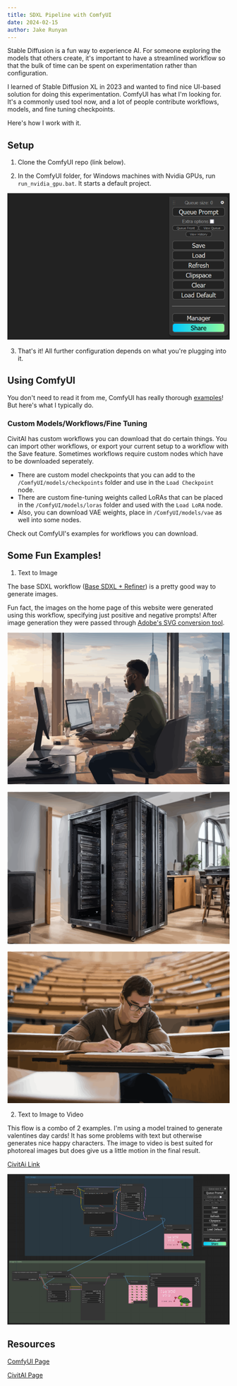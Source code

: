 ```yaml
---
title: SDXL Pipeline with ComfyUI
date: 2024-02-15
author: Jake Runyan
---
```


Stable Diffusion is a fun way to experience AI. For someone exploring the models that others create, it's important to have a streamlined workflow so that the bulk of time can be spent on experimentation rather than configuration.

I learned of Stable Diffusion XL in 2023 and wanted to find nice UI-based solution for doing this experimentation. ComfyUI has what I'm looking for. It's a commonly used tool now, and a lot of people contribute workflows, models, and fine tuning checkpoints. 

Here's how I work with it. 

## Setup

1. Clone the ComfyUI repo (link below).

2. In the ComfyUI folder, for Windows machines with Nvidia GPUs, run `run_nvidia_gpu.bat`. It starts a default project.

![img alt](./images/blank_comfyui.png)

3. That's it! All further configuration depends on what you're plugging into it. 

## Using ComfyUI

You don't need to read it from me, ComfyUI has really thorough [examples](https://comfyanonymous.github.io/ComfyUI_examples/)! But here's what I typically do.

### Custom Models/Workflows/Fine Tuning 

CivitAI has custom workflows you can download that do certain things. You can import other workflows, or export your current setup to a workflow with the Save feature.
Sometimes workflows require custom nodes which have to be downloaded seperately. 

- There are custom model checkpoints that you can add to the `/ComfyUI/models/checkpoints` folder and use in the `Load Checkpoint` node. 
- There are custom fine-tuning weights called LoRAs that can be placed in the `/ComfyUI/models/loras` folder and used with the `Load LoRA` node.
- Also, you can download VAE weights, place in `/ComfyUI/models/vae` as well into some nodes.

Check out ComfyUI's examples for workflows you can download.

## Some Fun Examples!

1. Text to Image

The base SDXL workflow ([Base SDXL + Refiner](https://comfyanonymous.github.io/ComfyUI_examples/sdxl/)) is a pretty good way to generate images.

Fun fact, the images on the home page of this website were generated using this workflow, specifying just positive and negative prompts!
After image generation they were passed through [Adobe's SVG conversion tool](https://new.express.adobe.com/tools/convert-to-svg). 

![img alt](./images/software_engineer.svg)

![img alt](./images/homelabber.svg)

![img alt](./images/learner.svg)


2. Text to Image to Video

This flow is a combo of 2 examples. I'm using a model trained to generate valentines day cards! It has some problems with text but otherwise generates nice happy characters.
The image to video is best suited for photoreal images but does give us a little motion in the final result.

[CivitAi Link](https://civitai.com/models/298774/valentines-cards-xl-concept)

![img alt](./images/text_to_image_to_video.png)


## Resources

[ComfyUI Page](https://github.com/comfyanonymous/ComfyUI)

[CivitAI Page](https://civitai.com/tag/sdxl)


